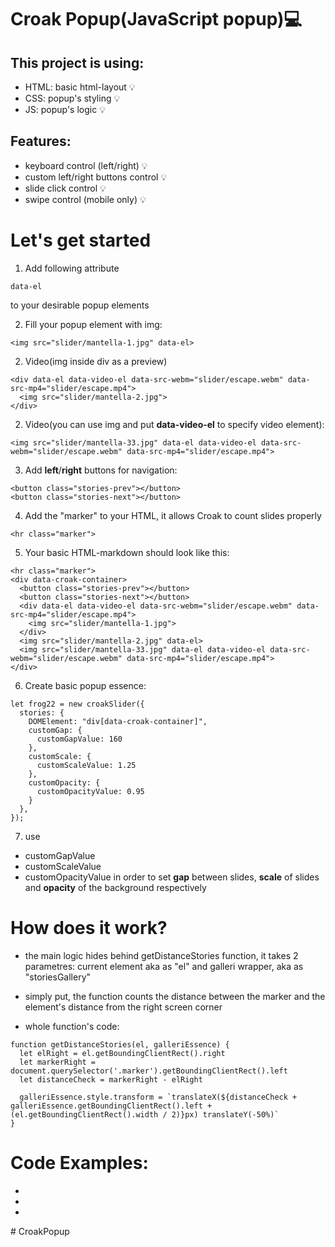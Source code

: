 # Croak Popup(JavaScript popup)💻

## This project is using:
- HTML: basic html-layout 💡
- CSS: popup's styling 💡
- JS: popup's logic 💡

## Features:
- keyboard control (left/right) 💡
- custom left/right buttons control 💡
- slide click control 💡
- swipe control (mobile only) 💡

# Let's get started

1. Add following attribute
```
data-el
```
to your desirable popup elements

2. Fill your popup element with img:
```
<img src="slider/mantella-1.jpg" data-el>
```
2. Video(img inside div as a preview)
```
<div data-el data-video-el data-src-webm="slider/escape.webm" data-src-mp4="slider/escape.mp4">
  <img src="slider/mantella-2.jpg">
</div>
```
2. Video(you can use img and put **data-video-el** to specify video element):
```
<img src="slider/mantella-33.jpg" data-el data-video-el data-src-webm="slider/escape.webm" data-src-mp4="slider/escape.mp4">
```
3. Add **left**/**right** buttons for navigation:
```
<button class="stories-prev"></button>
<button class="stories-next"></button>
```
4. Add the "marker" to your HTML, it allows Croak to count slides properly
```
<hr class="marker">
```

5. Your basic HTML-markdown should look like this:
```
<hr class="marker">
<div data-croak-container>
  <button class="stories-prev"></button>
  <button class="stories-next"></button>
  <div data-el data-video-el data-src-webm="slider/escape.webm" data-src-mp4="slider/escape.mp4">
    <img src="slider/mantella-1.jpg">
  </div>
  <img src="slider/mantella-2.jpg" data-el>
  <img src="slider/mantella-33.jpg" data-el data-video-el data-src-webm="slider/escape.webm" data-src-mp4="slider/escape.mp4">
</div>
```

6. Create basic popup essence:
```
let frog22 = new croakSlider({
  stories: {
    DOMElement: "div[data-croak-container]",
    customGap: {
      customGapValue: 160
    },
    customScale: {
      customScaleValue: 1.25
    },
    customOpacity: {
      customOpacityValue: 0.95
    }
  },
});
```

7. use 
- customGapValue
- customScaleValue
- customOpacityValue 
in order to set **gap** between slides, **scale** of slides and **opacity** of the background respectively

# How does it work?

- the main logic hides behind getDistanceStories function, it takes 2 parametres: current element aka as "el"
and galleri wrapper, aka as "storiesGallery"
- simply put, the function counts the distance between the marker and the element's distance from the right screen corner

- whole function's code: 
```
function getDistanceStories(el, galleriEssence) {
  let elRight = el.getBoundingClientRect().right
  let markerRight = document.querySelector('.marker').getBoundingClientRect().left
  let distanceCheck = markerRight - elRight

  galleriEssence.style.transform = `translateX(${distanceCheck + galleriEssence.getBoundingClientRect().left + (el.getBoundingClientRect().width / 2)}px) translateY(-50%)`
}
```
# Code Examples:

- 
- 
- 
#   C r o a k P o p u p  
 